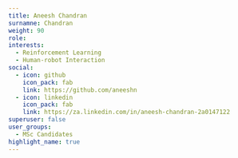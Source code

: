 ```yaml
---
title: Aneesh Chandran
surnamne: Chandran
weight: 90
role:
interests:
  - Reinforcement Learning
  - Human-robot Interaction
social:
  - icon: github
    icon_pack: fab
    link: https://github.com/aneeshn
  - icon: linkedin
    icon_pack: fab
    link: https://za.linkedin.com/in/aneesh-chandran-2a0147122
superuser: false
user_groups:
  - MSc Candidates 
highlight_name: true
---
```

